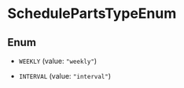 

# SchedulePartsTypeEnum

## Enum


* `WEEKLY` (value: `"weekly"`)

* `INTERVAL` (value: `"interval"`)



